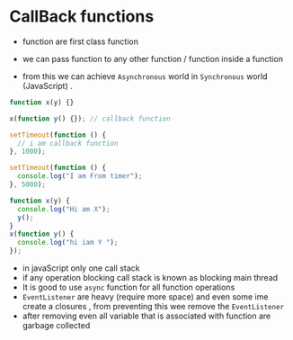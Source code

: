 # CallBack functions

- function are first class function

- we can pass function to any other function / function inside a function

- from this we can achieve `Asynchronous` world in `Synchronous` world (JavaScript) .

```js
function x(y) {}

x(function y() {}); // callback function

setTimeout(function () {
  // i am callback function
}, 1000);
```

```js
setTimeout(function () {
  console.log("I am From timer");
}, 5000);

function x(y) {
  console.log("Hi am X");
  y();
}
x(function y() {
  console.log("hi iam Y ");
});
```

- in javaScript only one call stack
- if any operation blocking call stack is known as blocking main thread
- It is good to use `async` function for all function operations
- `EventListener` are heavy (require more space) and even some ime create a closures , from preventing this wee remove the `EventListener`
- after removing even all variable that is associated with function are garbage collected
